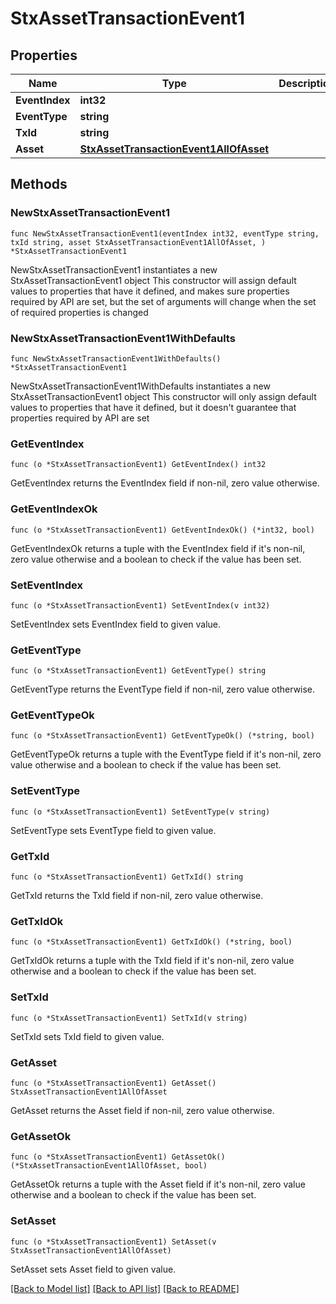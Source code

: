 # StxAssetTransactionEvent1

## Properties

Name | Type | Description | Notes
------------ | ------------- | ------------- | -------------
**EventIndex** | **int32** |  | 
**EventType** | **string** |  | 
**TxId** | **string** |  | 
**Asset** | [**StxAssetTransactionEvent1AllOfAsset**](StxAssetTransactionEvent1AllOfAsset.md) |  | 

## Methods

### NewStxAssetTransactionEvent1

`func NewStxAssetTransactionEvent1(eventIndex int32, eventType string, txId string, asset StxAssetTransactionEvent1AllOfAsset, ) *StxAssetTransactionEvent1`

NewStxAssetTransactionEvent1 instantiates a new StxAssetTransactionEvent1 object
This constructor will assign default values to properties that have it defined,
and makes sure properties required by API are set, but the set of arguments
will change when the set of required properties is changed

### NewStxAssetTransactionEvent1WithDefaults

`func NewStxAssetTransactionEvent1WithDefaults() *StxAssetTransactionEvent1`

NewStxAssetTransactionEvent1WithDefaults instantiates a new StxAssetTransactionEvent1 object
This constructor will only assign default values to properties that have it defined,
but it doesn't guarantee that properties required by API are set

### GetEventIndex

`func (o *StxAssetTransactionEvent1) GetEventIndex() int32`

GetEventIndex returns the EventIndex field if non-nil, zero value otherwise.

### GetEventIndexOk

`func (o *StxAssetTransactionEvent1) GetEventIndexOk() (*int32, bool)`

GetEventIndexOk returns a tuple with the EventIndex field if it's non-nil, zero value otherwise
and a boolean to check if the value has been set.

### SetEventIndex

`func (o *StxAssetTransactionEvent1) SetEventIndex(v int32)`

SetEventIndex sets EventIndex field to given value.


### GetEventType

`func (o *StxAssetTransactionEvent1) GetEventType() string`

GetEventType returns the EventType field if non-nil, zero value otherwise.

### GetEventTypeOk

`func (o *StxAssetTransactionEvent1) GetEventTypeOk() (*string, bool)`

GetEventTypeOk returns a tuple with the EventType field if it's non-nil, zero value otherwise
and a boolean to check if the value has been set.

### SetEventType

`func (o *StxAssetTransactionEvent1) SetEventType(v string)`

SetEventType sets EventType field to given value.


### GetTxId

`func (o *StxAssetTransactionEvent1) GetTxId() string`

GetTxId returns the TxId field if non-nil, zero value otherwise.

### GetTxIdOk

`func (o *StxAssetTransactionEvent1) GetTxIdOk() (*string, bool)`

GetTxIdOk returns a tuple with the TxId field if it's non-nil, zero value otherwise
and a boolean to check if the value has been set.

### SetTxId

`func (o *StxAssetTransactionEvent1) SetTxId(v string)`

SetTxId sets TxId field to given value.


### GetAsset

`func (o *StxAssetTransactionEvent1) GetAsset() StxAssetTransactionEvent1AllOfAsset`

GetAsset returns the Asset field if non-nil, zero value otherwise.

### GetAssetOk

`func (o *StxAssetTransactionEvent1) GetAssetOk() (*StxAssetTransactionEvent1AllOfAsset, bool)`

GetAssetOk returns a tuple with the Asset field if it's non-nil, zero value otherwise
and a boolean to check if the value has been set.

### SetAsset

`func (o *StxAssetTransactionEvent1) SetAsset(v StxAssetTransactionEvent1AllOfAsset)`

SetAsset sets Asset field to given value.



[[Back to Model list]](../README.md#documentation-for-models) [[Back to API list]](../README.md#documentation-for-api-endpoints) [[Back to README]](../README.md)


